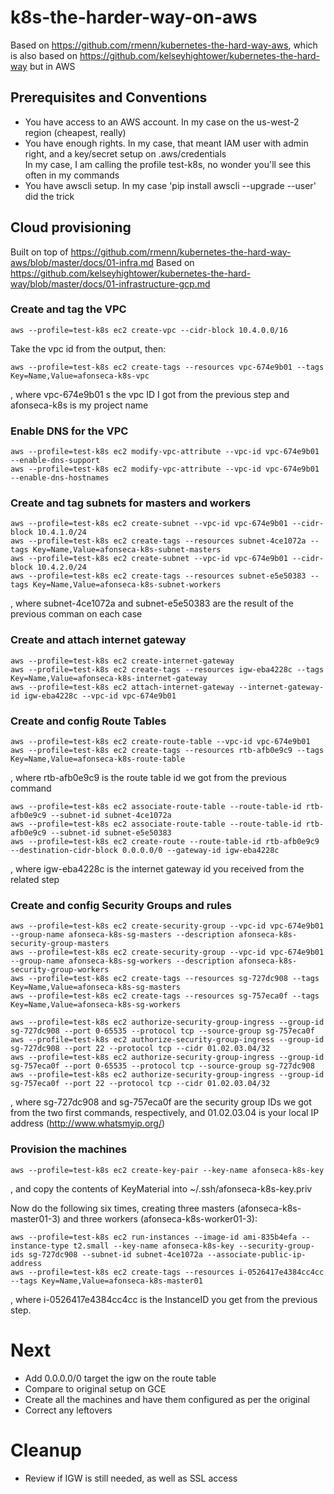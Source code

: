 # k8s-the-harder-way-on-aws
Based on https://github.com/rmenn/kubernetes-the-hard-way-aws, which is also based on
https://github.com/kelseyhightower/kubernetes-the-hard-way but in AWS

## Prerequisites and Conventions
- You have access to an AWS account. In my case on the us-west-2 region (cheapest, really)
- You have  enough rights. In my case, that meant IAM user with admin right, and a key/secret setup on .aws/credentials
<br>  In my case, I am calling the profile test-k8s, no wonder you'll see this often in my commands
- You have awscli setup. In my case 'pip install awscli --upgrade --user' did the trick

## Cloud provisioning
Built on top of https://github.com/rmenn/kubernetes-the-hard-way-aws/blob/master/docs/01-infra.md
Based on https://github.com/kelseyhightower/kubernetes-the-hard-way/blob/master/docs/01-infrastructure-gcp.md

### Create and tag the VPC
```
aws --profile=test-k8s ec2 create-vpc --cidr-block 10.4.0.0/16
```
Take the vpc id from the output, then:
```
aws --profile=test-k8s ec2 create-tags --resources vpc-674e9b01 --tags Key=Name,Value=afonseca-k8s-vpc
```
, where vpc-674e9b01 s the vpc ID I got from the previous step and afonseca-k8s is my project name

### Enable DNS for the VPC
```
aws --profile=test-k8s ec2 modify-vpc-attribute --vpc-id vpc-674e9b01 --enable-dns-support
aws --profile=test-k8s ec2 modify-vpc-attribute --vpc-id vpc-674e9b01 --enable-dns-hostnames
```

### Create and tag subnets for masters and workers
```
aws --profile=test-k8s ec2 create-subnet --vpc-id vpc-674e9b01 --cidr-block 10.4.1.0/24
aws --profile=test-k8s ec2 create-tags --resources subnet-4ce1072a --tags Key=Name,Value=afonseca-k8s-subnet-masters
aws --profile=test-k8s ec2 create-subnet --vpc-id vpc-674e9b01 --cidr-block 10.4.2.0/24
aws --profile=test-k8s ec2 create-tags --resources subnet-e5e50383 --tags Key=Name,Value=afonseca-k8s-subnet-workers
```
, where subnet-4ce1072a and subnet-e5e50383 are the result of the previous comman on each case

### Create and attach internet gateway
```
aws --profile=test-k8s ec2 create-internet-gateway
aws --profile=test-k8s ec2 create-tags --resources igw-eba4228c --tags Key=Name,Value=afonseca-k8s-internet-gateway
aws --profile=test-k8s ec2 attach-internet-gateway --internet-gateway-id igw-eba4228c --vpc-id vpc-674e9b01
```

### Create and config Route Tables
```
aws --profile=test-k8s ec2 create-route-table --vpc-id vpc-674e9b01
aws --profile=test-k8s ec2 create-tags --resources rtb-afb0e9c9 --tags Key=Name,Value=afonseca-k8s-route-table
```
, where rtb-afb0e9c9 is the route table id we got from the previous command
```
aws --profile=test-k8s ec2 associate-route-table --route-table-id rtb-afb0e9c9 --subnet-id subnet-4ce1072a
aws --profile=test-k8s ec2 associate-route-table --route-table-id rtb-afb0e9c9 --subnet-id subnet-e5e50383
aws --profile=test-k8s ec2 create-route --route-table-id rtb-afb0e9c9 --destination-cidr-block 0.0.0.0/0 --gateway-id igw-eba4228c
```
, where igw-eba4228c is the internet gateway id you received from the related step

### Create and config Security Groups and rules
```
aws --profile=test-k8s ec2 create-security-group --vpc-id vpc-674e9b01 --group-name afonseca-k8s-sg-masters --description afonseca-k8s-security-group-masters
aws --profile=test-k8s ec2 create-security-group --vpc-id vpc-674e9b01 --group-name afonseca-k8s-sg-workers --description afonseca-k8s-security-group-workers
aws --profile=test-k8s ec2 create-tags --resources sg-727dc908 --tags Key=Name,Value=afonseca-k8s-sg-masters
aws --profile=test-k8s ec2 create-tags --resources sg-757eca0f --tags Key=Name,Value=afonseca-k8s-sg-workers

aws --profile=test-k8s ec2 authorize-security-group-ingress --group-id sg-727dc908 --port 0-65535 --protocol tcp --source-group sg-757eca0f
aws --profile=test-k8s ec2 authorize-security-group-ingress --group-id sg-727dc908 --port 22 --protocol tcp --cidr 01.02.03.04/32
aws --profile=test-k8s ec2 authorize-security-group-ingress --group-id sg-757eca0f --port 0-65535 --protocol tcp --source-group sg-727dc908
aws --profile=test-k8s ec2 authorize-security-group-ingress --group-id sg-757eca0f --port 22 --protocol tcp --cidr 01.02.03.04/32
```
, where sg-727dc908 and sg-757eca0f are the security group IDs we got from the two first commands, respectively, and 01.02.03.04 is your local IP address (http://www.whatsmyip.org/)

### Provision the machines
```
aws --profile=test-k8s ec2 create-key-pair --key-name afonseca-k8s-key
```
, and copy the contents of KeyMaterial into ~/.ssh/afonseca-k8s-key.priv

Now do the following six times, creating three masters (afonseca-k8s-master01-3) and three workers (afonseca-k8s-worker01-3):
```
aws --profile=test-k8s ec2 run-instances --image-id ami-835b4efa --instance-type t2.small --key-name afonseca-k8s-key --security-group-ids sg-727dc908 --subnet-id subnet-4ce1072a --associate-public-ip-address
aws --profile=test-k8s ec2 create-tags --resources i-0526417e4384cc4cc --tags Key=Name,Value=afonseca-k8s-master01
```
, where i-0526417e4384cc4cc is the InstanceID you get from the previous step.


# Next
- Add 0.0.0.0/0 target the igw on the route table
- Compare to original setup on GCE
- Create all the machines and have them configured as per the original
- Correct any leftovers

# Cleanup
- Review if IGW is still needed, as well as SSL access
